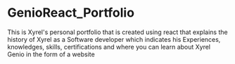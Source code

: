 # GenioReact_Portfolio

This is Xyrel's personal portfolio that is created using react that explains the history of Xyrel as a Software developer which indicates his Experiences, knowledges, skills, certifications and where you can learn about Xyrel Genio in the form of a website